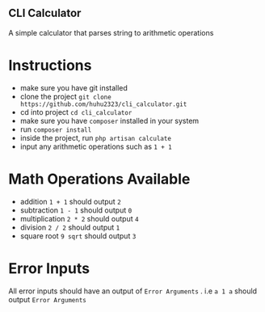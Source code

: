 ## CLI Calculator

A simple calculator that parses string to arithmetic operations

# Instructions
- make sure you have git installed
- clone the project `git clone https://github.com/huhu2323/cli_calculator.git`
- cd into project `cd cli_calculator`
- make sure you have `composer` installed in your system
- run `composer install`
- inside the project, run `php artisan calculate`
- input any arithmetic operations such as `1 + 1`

# Math Operations Available

- addition `1 + 1` should output `2`
- subtraction `1 - 1` should output `0`
- multiplication `2 * 2` should output `4`
- division `2 / 2` should output `1`
- square root `9 sqrt` should output `3`

# Error Inputs

<p>

All error inputs should have an output of `Error Arguments` .
i.e `a 1 a` should output `Error Arguments`
</p>
